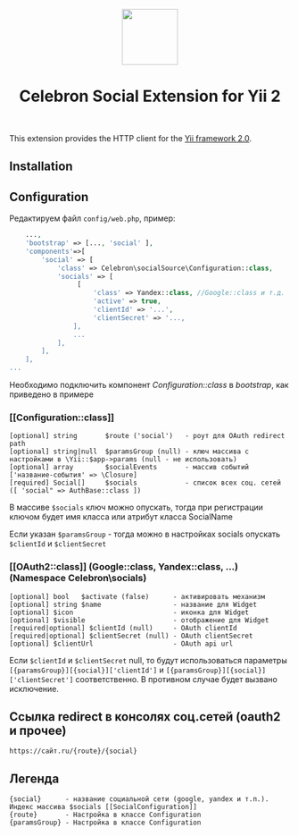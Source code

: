 <p align="center">
    <a href="https://github.com/yiisoft" target="_blank">
        <img src="https://avatars0.githubusercontent.com/u/993323" height="100px">
    </a>
    <h1 align="center">Celebron Social Extension for Yii 2</h1>
    <br/>
</p>

This extension provides the HTTP client for the [Yii framework 2.0](http://www.yiiframework.com).


Installation
------------


Configuration
-------------
Редактируем файл `config/web.php`, пример:

```php
    ...,
    'bootstrap' => [..., 'social' ],
    'components'=>[
        'social' => [
            'class' => Celebron\socialSource\Configuration::class,
            'socials' => [
                 [
                     'class' => Yandex::class, //Google::class и т.д.
                     'active' => true,
                     'clientId' => '...',
                     'clientSecret' => '...,
                ],
                ...    
            ],  
        ],
    ],
...
```
Необходимо подключить компонент <i>Configuration::class</i> в <i>bootstrap</i>, как приведено в примере
### [[Configuration::class]]
    [optional] string       $route ('social')   - роут для OAuth redirect path   
    [optional] string|null  $paramsGroup (null) - ключ массива с настройками в \Yii::$app->params (null - не использовать)
    [optional] array        $socialEvents       - массив событий ['название-события' => \Closure]
    [required] Social[]     $socials            - список всех соц. сетей ([ 'social" => AuthBase::class ])
   
В массиве `$socials` ключ можно опускать, тогда при регистрации ключом будет имя класса или атрибут класса SocialName  

Если указан `$paramsGroup` - тогда можно в настройках socials опускать `$clientId` и `$clientSecret` 

### [[OAuth2::class]]    (Google::class, Yandex::class, ...) (Namespace Celebron\socials)
    [optional] bool   $activate (false)      - активировать механизм
    [optional] string $name                  - название для Widget
    [optional] $icon                         - иконка для Widget 
    [optional] $visible                      - отображение для Widget
    [required|optional] $clientId (null)     - OAuth clientId
    [required|optional] $clientSecret (null) - OAuth clientSecret
    [optional] $clientUrl                    - OAuth api url
    
Если `$clientId` и `$clientSecret` null, то будут использоваться параметры 
``[{paramsGroup}][{social}]['clientId']`` и ``[{paramsGroup}][{social}]['clientSecret']`` соответственно. 
В противном случае будет вызвано исключение.

    
Ссылка redirect в консолях соц.сетей (oauth2 и прочее)
-------------

    https://сайт.ru/{route}/{social} 


Легенда
------------
    {social}      - название социальной сети (google, yandex и т.п.). Индекс массива $socials [[SocialConfiguration]]
    {route}       - Настройка в классе Configuration
    {paramsGroup} - Настройка в классе Configuration
